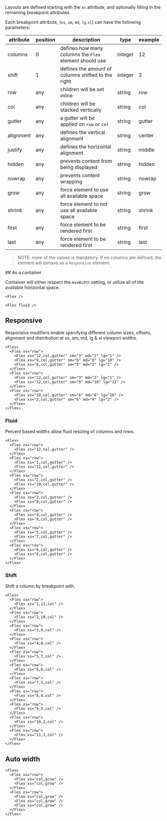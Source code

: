 Layouts are defined starting with the `xs` attribute, and optionally filling in the remaining breakpoint attributes.

Each breakpoint attribute, (`xs`, `sm`, `md`, `lg` `xl`) can have the following parameters:

| attribute | position | description                                            | type    | example |
|-----------|----------|--------------------------------------------------------|---------|---------|
| columns   | 0        | defines how many columns the `Flex` element should use | integer | 12      |
| shift     | 1        | defines the amount of columns shifted to the right     | integer | 2       |
| row       | any      | children will be set inline                            | string  | row     |
| col       | any      | children will be stacked vertically                    | string  | col     |
| gutter    | any      | a gutter will be applied on `row` or `col`             | string  | gutter  |
| alignment | any      | defines the vertical alignment                         | string  | center  |
| justify   | any      | defines the horizontal alignment                       | string  | middle  |
| hidden    | any      | prevents content from being displayed                  | string  | hidden  |
| nowrap    | any      | prevents content wrapping                              | string  | nowrap  |
| grow      | any      | force element to use all available space               | string  | grow    |
| shrink    | any      | force element to not use all available space           | string  | shrink  |
| first     | any      | force element to be rendered first                     | string  | first   |
| last      | any      | force element to be rendered first                     | string  | last    |


> NOTE: none of the values is mandatory. If no columns are defined, the element will behave as a `Responsive` element.

## As a container

Container will either respect the `maxWidth` setting, or utilize all of the available horizontal space.

```vue
<Flex />
```

```vue
<Flex fluid />
```

## Responsive

Responsive modifiers enable specifying different column sizes, offsets, alignment and distribution at xs, sm, md, lg & xl viewport widths.

```vue
<Flex>
  <Flex xs="row">
    <Flex xs="12,col,gutter" sm="3" md="2" lg="1" />
    <Flex xs="6,col,gutter" sm="6" md="8" lg="10" />
    <Flex xs="6,col,gutter" sm="3" md="2" lg="1" />
  </Flex>
  <Flex xs="row">
    <Flex xs="12,col,gutter" sm="3" md="2" lg="1" />
    <Flex xs="12,col,gutter" sm="9" md="10" lg="11" />
  </Flex>
  <Flex xs="row">
    <Flex xs="10,col,gutter" sm="6" md="8" lg="10" />
    <Flex xs="2,col,gutter" sm="6" md="4" lg="2" />
  </Flex>
</Flex>
```

### Fluid

Percent based widths allow fluid resizing of columns and rows.

```vue
<Flex>
  <Flex xs="row">
    <Flex xs="12,col,gutter" />
  </Flex>
  <Flex xs="row">
    <Flex xs="1,col,gutter" />
    <Flex xs="11,col,gutter" />
  </Flex>
  <Flex xs="row">
    <Flex xs="2,col,gutter" />
    <Flex xs="10,col,gutter" />
  </Flex>
  <Flex xs="row">
    <Flex xs="3,col,gutter" />
    <Flex xs="9,col,gutter" />
  </Flex>
  <Flex xs="row">
    <Flex xs="4,col,gutter" />
    <Flex xs="8,col,gutter" />
  </Flex>
  <Flex xs="row">
    <Flex xs="5,col,gutter" />
    <Flex xs="7,col,gutter" />
  </Flex>
  <Flex xs="row">
    <Flex xs="6,col,gutter" />
    <Flex xs="6,col,gutter" />
  </Flex>
</Flex>
```

### Shift

Shift a column by breakpoint with.

```vue
<Flex>
  <Flex xs="row">
    <Flex xs="1,11,col" />
  </Flex>
  <Flex xs="row">
    <Flex xs="2,10,col" />
  </Flex>
  <Flex xs="row">
    <Flex xs="3,9,col" />
  </Flex>
  <Flex xs="row">
    <Flex xs="4,8,col" />
  </Flex>
  <Flex xs="row">
    <Flex xs="5,7,col" />
  </Flex>
  <Flex xs="row">
    <Flex xs="6,6,col" />
  </Flex>
  <Flex xs="row">
    <Flex xs="7,5,col" />
  </Flex>
  <Flex xs="row">
    <Flex xs="8,4,col" />
  </Flex>
  <Flex xs="row">
    <Flex xs="9,3,col" />
  </Flex>
  <Flex xs="row">
    <Flex xs="10,2,col" />
  </Flex>
  <Flex xs="row">
    <Flex xs="11,1,col" />
  </Flex>
</Flex>
```

## Auto width

```vue
<Flex>
  <Flex xs="row">
    <Flex xs="col,grow" />
    <Flex xs="col,grow" />
  </Flex>
  <Flex xs="row">
    <Flex xs="col,grow" />
    <Flex xs="col,grow" />
    <Flex xs="col,grow" />
  </Flex>
</Flex>
```
